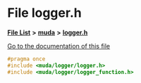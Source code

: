 

# File logger.h

[**File List**](files.md) **>** [**muda**](dir_be047e8c00f93e2e88c2a417393a7f42.md) **>** [**logger.h**](logger_8h.md)

[Go to the documentation of this file](logger_8h.md)


```C++
#pragma once
#include <muda/logger/logger.h>
#include <muda/logger/logger_function.h>
```


